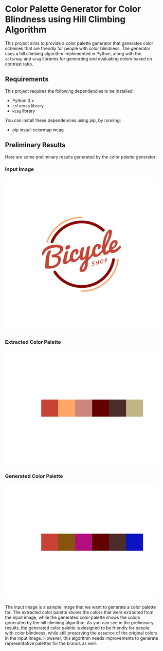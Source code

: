 # Color Palette Generator for Color Blindness using Hill Climbing Algorithm

This project aims to provide a color palette generator that generates color schemes that are friendly for people with color blindness. The generator uses a hill climbing algorithm implemented in Python, along with the `colormap` and `wcag` libraries for generating and evaluating colors based on contrast ratio.

## Requirements

This project requires the following dependencies to be installed:

- Python 3.x
- `colormap` library
- `wcag` library

You can install these dependencies using pip, by running:
 - pip install colormap wcag

## Preliminary Results

Here are some preliminary results generated by the color palette generator:

### Input Image

![Input image](https://github.com/fcarlosmonteiro/colors-evolution/blob/main/image-dataset/2.jpeg)


### Extracted Color Palette

![Extracted](initial.png)

### Generated Color Palette

![Generated](https://github.com/fcarlosmonteiro/colors-evolution/blob/main/results.png)

The input image is a sample image that we want to generate a color palette for. 
The extracted color palette shows the colors that were extracted from the input image, 
while the generated color palette shows the colors generated by the hill climbing algorithm. 
As you can see in the preliminary results, the generated color palette is designed to be friendly
for people with color blindness, while still preserving the essence of the original colors in the input image.
However, this algorithm needs improvements to generate representative palettes for the brands as well.
